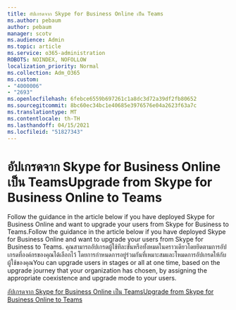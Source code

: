 ```yaml
---
title: อัปเกรดจาก Skype for Business Online เป็น Teams
ms.author: pebaum
author: pebaum
manager: scotv
ms.audience: Admin
ms.topic: article
ms.service: o365-administration
ROBOTS: NOINDEX, NOFOLLOW
localization_priority: Normal
ms.collection: Adm_O365
ms.custom:
- "4000006"
- "2693"
ms.openlocfilehash: 6febce6559b697261c1a8dc3d72a39df2fb80652
ms.sourcegitcommit: 8bc60ec34bc1e40685e3976576e04a2623f63a7c
ms.translationtype: MT
ms.contentlocale: th-TH
ms.lasthandoff: 04/15/2021
ms.locfileid: "51827343"
---
```

# <a name="upgrade-from-skype-for-business-online-to-teams"></a><span data-ttu-id="ff20e-102">อัปเกรดจาก Skype for Business Online เป็น Teams</span><span class="sxs-lookup"><span data-stu-id="ff20e-102">Upgrade from Skype for Business Online to Teams</span></span>  

<span data-ttu-id="ff20e-103">Follow the guidance in the article below if you have deployed Skype for Business Online and want to upgrade your users from Skype for Business to Teams.</span><span class="sxs-lookup"><span data-stu-id="ff20e-103">Follow the guidance in the article below if you have deployed Skype for Business Online and want to upgrade your users from Skype for Business to Teams.</span></span> <span data-ttu-id="ff20e-104">คุณสามารถอัปเกรดผู้ใช้ทีละขั้นหรือทั้งหมดในคราวเดียวโดยยึดตามการอัปเกรดที่องค์กรของคุณได้เลือกไว้ โดยการกําหนดการอยู่ร่วมกันที่เหมาะสมและโหมดการอัปเกรดให้กับผู้ใช้ของคุณ</span><span class="sxs-lookup"><span data-stu-id="ff20e-104">You can upgrade users in stages or all at one time, based on the upgrade journey that your organization has chosen, by assigning the appropriate coexistence and upgrade mode to your users.</span></span>

[<span data-ttu-id="ff20e-105">อัปเกรดจาก Skype for Business Online เป็น Teams</span><span class="sxs-lookup"><span data-stu-id="ff20e-105">Upgrade from Skype for Business Online to Teams</span></span>](https://docs.microsoft.com/MicrosoftTeams/upgrade-to-teams-execute-skypeforbusinessonline) 
